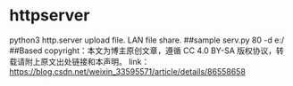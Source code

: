 # httpserver
python3 http.server upload file. LAN file share.
##sample
serv.py 80 -d e:/
##Based 
copyright：本文为博主原创文章，遵循 CC 4.0 BY-SA 版权协议，转载请附上原文出处链接和本声明。
link：https://blog.csdn.net/weixin_33595571/article/details/86558658
